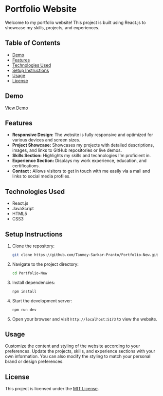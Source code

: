 
# Portfolio Website

Welcome to my portfolio website! This project is built using React.js to showcase my skills, projects, and experiences.

## Table of Contents

- [Demo](#demo)
- [Features](#features)
- [Technologies Used](#technologies-used)
- [Setup Instructions](#setup-instructions)
- [Usage](#usage)
- [License](#license)

## Demo

[View Demo](https://portfolio-new-a34w.onrender.com/)

## Features

- **Responsive Design:** The website is fully responsive and optimized for various devices and screen sizes.
- **Project Showcase:** Showcases my projects with detailed descriptions, images, and links to GitHub repositories or live demos.
- **Skills Section:** Highlights my skills and technologies I'm proficient in.
- **Experience Section:** Displays my work experience, education, and certifications.
- **Contact :** Allows visitors to get in touch with me easily via a mail and links to social media profiles.

## Technologies Used

- React.js
- JavaScript
- HTML5
- CSS3

## Setup Instructions

1. Clone the repository:

   ```bash
   git clone https://github.com/Tanmoy-Sarkar-Pranto/Portfolio-New.git
   ```

2. Navigate to the project directory:

   ```bash
   cd Portfolio-New
   ```

3. Install dependencies:

   ```bash
   npm install
   ```

4. Start the development server:

   ```bash
   npm run dev
   ```

5. Open your browser and visit `http://localhost:5173` to view the website.

## Usage

Customize the content and styling of the website according to your preferences. Update the projects, skills, and experience sections with your own information. You can also modify the styling to match your personal brand or design preferences.


## License

This project is licensed under the [MIT License](LICENSE).
